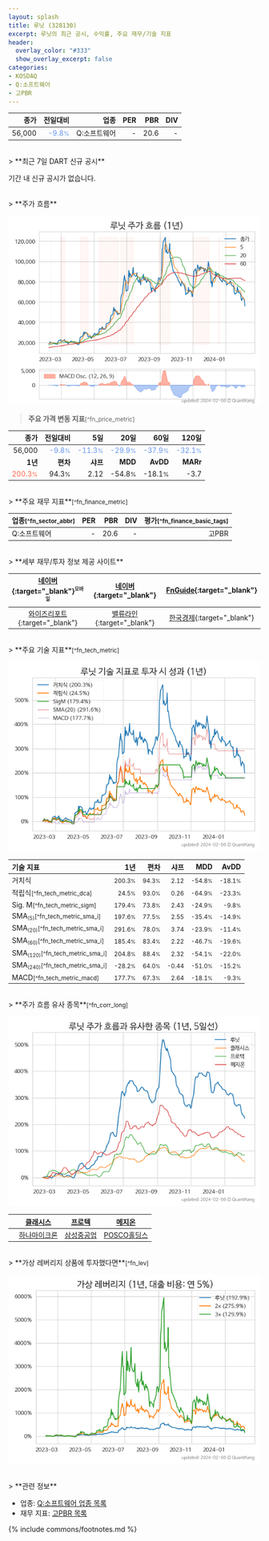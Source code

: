 ```yaml
---
layout: splash
title: 루닛 (328130)
excerpt: 루닛의 최근 공시, 수익률, 주요 재무/기술 지표
header:
  overlay_color: "#333"
  show_overlay_excerpt: false
categories:
- KOSDAQ
- Q:소프트웨어
- 고PBR
---
```


| **종가** | **전일대비** | **업종** | **PER** | **PBR** | **DIV** |
| -------: | -----------: | -------: | ------: | ------: | ------: |
| 56,000 | <span style="color: cornflowerblue">-9.8<small>%</small></span> | Q:소프트웨어 | - | 20.6 | - |

<!-- more -->

<br>
> **최근 7일 DART 신규 공시**<a id="dart"></a>

기간 내 신규 공시가 없습니다.

<br>
> **주가 흐름**<a id="price"></a>

![328130](/stock/images/328130.png)

> **주요 가격 변동 지표**<small>[^fn_price_metric]</small>

| **종가** | **전일대비** | **5일** | **20일** | **60일** | **120일** |
| -------: | -----------: | ------: | -------: | -------: | --------: |
| 56,000 | <span style="color: cornflowerblue">-9.8<small>%</small></span> | <span style="color: cornflowerblue">-11.3<small>%</small></span> | <span style="color: cornflowerblue">-29.9<small>%</small></span> | <span style="color: cornflowerblue">-37.9<small>%</small></span> | <span style="color: cornflowerblue">-32.1<small>%</small></span> |
| **1년** | **편차** | **샤프** | **MDD** | **AvDD** | **MARr** |
| <span style="color: tomato">200.3<small>%</small></span> | 94.3<small>%</small> | 2.12 | -54.8<small>%</small> | -18.1<small>%</small> | -3.7 |

<br>
> **주요 재무 지표**<small>[^fn_finance_metric]</small>

| **업종**<small>[^fn_sector_abbr]</small> | **PER** | **PBR** | **DIV** | **평가**<small>[^fn_finance_basic_tags]</small> |
| :--------------------------------------- | ------: | ------: | ------: | ----------------------------------------------: |
| Q:소프트웨어 | - | 20.6 | - | 고PBR |

<br>
> **세부 재무/투자 정보 제공 사이트**

| [네이버](https://m.stock.naver.com/domestic/stock/328130/finance/summary){:target="_blank"}<sup><small>모바일</small></sup> | [네이버](https://finance.naver.com/item/coinfo.naver?code=328130){:target="_blank"} | [FnGuide](https://comp.fnguide.com/SVO2/ASP/SVD_Invest.asp?gicode=A328130&MenuYn=Y){:target="_blank"} |
| :---: | :---: | :---: |
| [와이즈리포트](https://comp.wisereport.co.kr/company/c1040001.aspx?cmp_cd=328130){:target="_blank"} | [밸류라인](https://www.valueline.co.kr/finance/summary/328130){:target="_blank"} | [한국경제](https://markets.hankyung.com/stock/328130/financial-summary){:target="_blank"} |

<br>
> **주요 기술 지표**<small>[^fn_tech_metric]</small>


![328130](/stock/images/328130_tech.png)

| **기술 지표** | **1년** | **편차** | **샤프** | **MDD** | **AvDD** |
| :------------ | ------: | -----------: | -------: | ------: | -------: |
| 거치식 | <small>200.3<small>%</small></small> | <small>94.3<small>%</small></small> | <small>2.12</small> | <small>-54.8<small>%</small></small> | <small>-18.1<small>%</small></small> |
| 적립식<small>[^fn_tech_metric_dca]</small> | <small>24.5<small>%</small></small> | <small>93.0<small>%</small></small> | <small>0.26</small> | <small>-64.9<small>%</small></small> | <small>-23.3<small>%</small></small> |
| Sig. M<small>[^fn_tech_metric_sigm]</small> | <small>179.4<small>%</small></small> | <small>73.8<small>%</small></small> | <small>2.43</small> | <small>-24.9<small>%</small></small> | <small>-9.8<small>%</small></small> |
| SMA<small><sub>(5)</sub></small><small>[^fn_tech_metric_sma_i]</small> | <small>197.6<small>%</small></small> | <small>77.5<small>%</small></small> | <small>2.55</small> | <small>-35.4<small>%</small></small> | <small>-14.9<small>%</small></small> |
| SMA<small><sub>(20)</sub></small><small>[^fn_tech_metric_sma_i]</small> | <small>291.6<small>%</small></small> | <small>78.0<small>%</small></small> | <small>3.74</small> | <small>-23.9<small>%</small></small> | <small>-11.4<small>%</small></small> |
| SMA<small><sub>(60)</sub></small><small>[^fn_tech_metric_sma_i]</small> | <small>185.4<small>%</small></small> | <small>83.4<small>%</small></small> | <small>2.22</small> | <small>-46.7<small>%</small></small> | <small>-19.6<small>%</small></small> |
| SMA<small><sub>(120)</sub></small><small>[^fn_tech_metric_sma_i]</small> | <small>204.8<small>%</small></small> | <small>88.4<small>%</small></small> | <small>2.32</small> | <small>-54.1<small>%</small></small> | <small>-22.0<small>%</small></small> |
| SMA<small><sub>(240)</sub></small><small>[^fn_tech_metric_sma_i]</small> | <small>-28.2<small>%</small></small> | <small>64.0<small>%</small></small> | <small>-0.44</small> | <small>-51.0<small>%</small></small> | <small>-15.2<small>%</small></small> |
| MACD<small>[^fn_tech_metric_macd]</small> | <small>177.7<small>%</small></small> | <small>67.3<small>%</small></small> | <small>2.64</small> | <small>-18.1<small>%</small></small> | <small>-9.3<small>%</small></small> |

<br>
> **주가 흐름 유사 종목**<a id="corr"></a><small>[^fn_corr_long]</small>

![328130](/stock/images/328130_corr.png)

|       | [클래시스](/214150/) | [프로텍](/053610/) | [메지온](/140410/) |
| :---: | :------------------------------------: | :------------------------------------: | :------------------------------------: |
|       | [하나마이크론](/067310/) | [삼성중공업](/010140/) | [POSCO홀딩스](/005490/) |

<br>
> **가상 레버리지 상품에 투자했다면**<a id="2x"></a><small>[^fn_lev]</small>

![328130](/stock/images/328130_2x.png)

<br>
> **관련 정보**

- 업종: [Q:소프트웨어 업종 목록](/stats/sector/kosdaq_업종_소프트웨어_종목/)
- 재무 지표: [고PBR 목록](/fn/fn_high_pbr/)

{% include commons/footnotes.md %}
